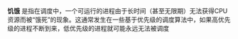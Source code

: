 **饥饿** 是指在调度中，一个可运行的进程由于长时间（甚至无限期）无法获得CPU资源而被“饿死”的现象。这通常发生在一些基于优先级的调度算法中，如果高优先级的进程不断到来，低优先级的进程就可能永远无法被调度 